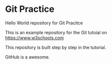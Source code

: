 # Git Practice
Hello World repository for Git Pracitce

This is an example repository for the Git tutoial on https://www.w3schools.com

This repository is built step by step in the tutorial.

GitHub is a awesome.
